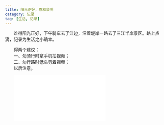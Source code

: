 ```yaml
---
title: 阳光正好，春和景明
category: 记录
tag: [生活, 记录]
---
```


&emsp;&emsp;难得阳光正好，下午骑车去了江边，沿着堤岸一路去了三江半岸景区。路上点滴，记录为生活之小确幸。<br>

&emsp;&emsp;得两个建议：<br>
&emsp;&emsp;一、勿骑行时拿手机拍视频；<br>
&emsp;&emsp;二、勿行路时低头剪着视频；<br>
&emsp;&emsp;以后注意。<br>


&emsp;&emsp;<iframe src="//player.bilibili.com/player.html?aid=795431698&bvid=BV1TC4y1W7uy&cid=182733103&page=1" scrolling="no" border="0" frameborder="no" framespacing="0" allowfullscreen="true"> </iframe>


